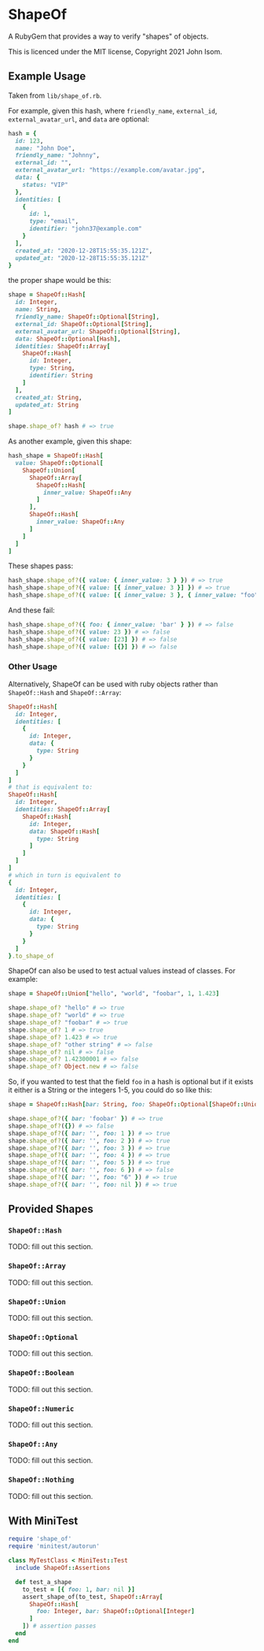 # ShapeOf

A RubyGem that provides a way to verify "shapes" of objects.

This is licenced under the MIT license, Copyright 2021 John Isom.

## Example Usage

Taken from `lib/shape_of.rb`.

For example, given this hash, where `friendly_name`, `external_id`, `external_avatar_url`, and `data` are optional:
```ruby
hash = {
  id: 123,
  name: "John Doe",
  friendly_name: "Johnny",
  external_id: "",
  external_avatar_url: "https://example.com/avatar.jpg",
  data: {
    status: "VIP"
  },
  identities: [
    {
      id: 1,
      type: "email",
      identifier: "john37@example.com"
    }
  ],
  created_at: "2020-12-28T15:55:35.121Z",
  updated_at: "2020-12-28T15:55:35.121Z"
}
```

the proper shape would be this:
```ruby
shape = ShapeOf::Hash[
  id: Integer,
  name: String,
  friendly_name: ShapeOf::Optional[String],
  external_id: ShapeOf::Optional[String],
  external_avatar_url: ShapeOf::Optional[String],
  data: ShapeOf::Optional[Hash],
  identities: ShapeOf::Array[
    ShapeOf::Hash[
      id: Integer,
      type: String,
      identifier: String
    ]
  ],
  created_at: String,
  updated_at: String
]

shape.shape_of? hash # => true
```

As another example, given this shape:
```ruby
hash_shape = ShapeOf::Hash[
  value: ShapeOf::Optional[
    ShapeOf::Union[
      ShapeOf::Array[
        ShapeOf::Hash[
          inner_value: ShapeOf::Any
        ]
      ],
      ShapeOf::Hash[
        inner_value: ShapeOf::Any
      ]
    ]
  ]
]
```

These shapes pass:
```ruby
hash_shape.shape_of?({ value: { inner_value: 3 } }) # => true
hash_shape.shape_of?({ value: [{ inner_value: 3 }] }) # => true
hash_shape.shape_of?({ value: [{ inner_value: 3 }, { inner_value: "foo" }, { inner_value: [1, 2, 3] }] }) # => true
```

And these fail:
```ruby
hash_shape.shape_of?({ foo: { inner_value: 'bar' } }) # => false
hash_shape.shape_of?({ value: 23 }) # => false
hash_shape.shape_of?({ value: [23] }) # => false
hash_shape.shape_of?({ value: [{}] }) # => false
```

### Other Usage

Alternatively, ShapeOf can be used with ruby objects rather than `ShapeOf::Hash` and `ShapeOf::Array`:

```ruby
ShapeOf::Hash[
  id: Integer,
  identities: [
    {
      id: Integer,
      data: {
        type: String
      }
    }
  ]
]
# that is equivalent to:
ShapeOf::Hash[
  id: Integer,
  identities: ShapeOf::Array[
    ShapeOf::Hash[
      id: Integer,
      data: ShapeOf::Hash[
        type: String
      ]
    ]
  ]
]
# which in turn is equivalent to
{
  id: Integer,
  identities: [
    {
      id: Integer,
      data: {
        type: String
      }
    }
  ]
}.to_shape_of

```

ShapeOf can also be used to test actual values instead of classes. For example:
```ruby
shape = ShapeOf::Union["hello", "world", "foobar", 1, 1.423]

shape.shape_of? "hello" # => true
shape.shape_of? "world" # => true
shape.shape_of? "foobar" # => true
shape.shape_of? 1 # => true
shape.shape_of? 1.423 # => true
shape.shape_of? "other string" # => false
shape.shape_of? nil # => false
shape.shape_of? 1.42300001 # => false
shape.shape_of? Object.new # => false
``` 

So, if you wanted to test that the field `foo` in a hash is optional but if it exists
it either is a String or the integers 1-5, you could do so like this: 
```ruby
shape = ShapeOf::Hash[bar: String, foo: ShapeOf::Optional[ShapeOf::Union[String, *1..5]]]

shape.shape_of?({ bar: 'foobar' }) # => true
shape.shape_of?({}) # => false
shape.shape_of?({ bar: '', foo: 1 }) # => true
shape.shape_of?({ bar: '', foo: 2 }) # => true
shape.shape_of?({ bar: '', foo: 3 }) # => true
shape.shape_of?({ bar: '', foo: 4 }) # => true
shape.shape_of?({ bar: '', foo: 5 }) # => true
shape.shape_of?({ bar: '', foo: 6 }) # => false
shape.shape_of?({ bar: '', foo: "6" }) # => true
shape.shape_of?({ bar: '', foo: nil }) # => true
 ```

## Provided Shapes

### `ShapeOf::Hash`

TODO: fill out this section.

### `ShapeOf::Array`

TODO: fill out this section.

### `ShapeOf::Union`

TODO: fill out this section.

### `ShapeOf::Optional`

TODO: fill out this section.

### `ShapeOf::Boolean`

TODO: fill out this section.

### `ShapeOf::Numeric`

TODO: fill out this section.

### `ShapeOf::Any`

TODO: fill out this section.

### `ShapeOf::Nothing`

TODO: fill out this section.

## With MiniTest

```Ruby
require 'shape_of'
require 'minitest/autorun'

class MyTestClass < MiniTest::Test
  include ShapeOf::Assertions

  def test_a_shape
    to_test = [{ foo: 1, bar: nil }]
    assert_shape_of(to_test, ShapeOf::Array[
      ShapeOf::Hash[
        foo: Integer, bar: ShapeOf::Optional[Integer]
      ]
    ]) # assertion passes
  end
end
```